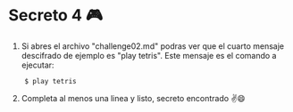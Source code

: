# Secreto 4 🎮

1. Si abres el archivo "challenge02.md" podras ver que el cuarto mensaje descifrado de ejemplo es "play tetris". Este mensaje es el comando a ejecutar:

```
    $ play tetris
```

2. Completa al menos una linea y listo, secreto encontrado ✌😄